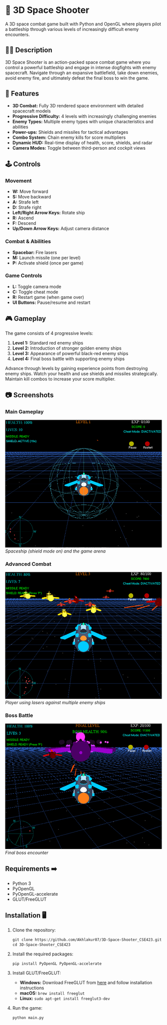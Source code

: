 # 🚀 3D Space Shooter

A 3D space combat game built with Python and OpenGL where players pilot a battleship through various levels of increasingly difficult enemy encounters.

## 👨‍🚀 Description

3D Space Shooter is an action-packed space combat game where you control a powerful battleship and engage in intense dogfights with enemy spacecraft. Navigate through an expansive battlefield, take down enemies, avoid enemy fire, and ultimately defeat the final boss to win the game.

## 🌌 Features

- **3D Combat:** Fully 3D rendered space environment with detailed spacecraft models
- **Progressive Difficulty:** 4 levels with increasingly challenging enemies
- **Enemy Types:** Multiple enemy types with unique characteristics and abilities
- **Power-ups:** Shields and missiles for tactical advantages
- **Combo System:** Chain enemy kills for score multipliers
- **Dynamic HUD:** Real-time display of health, score, shields, and radar
- **Camera Modes:** Toggle between third-person and cockpit views

## 🕹️ Controls

### Movement

- **W:** Move forward
- **S:** Move backward
- **A:** Strafe left
- **D:** Strafe right
- **Left/Right Arrow Keys:** Rotate ship
- **R:** Ascend
- **F:** Descend
- **Up/Down Arrow Keys:** Adjust camera distance

### Combat & Abilities

- **Spacebar:** Fire lasers
- **M:** Launch missile (one per level)
- **P:** Activate shield (once per game)

### Game Controls

- **L:** Toggle camera mode
- **C:** Toggle cheat mode
- **R:** Restart game (when game over)
- **UI Buttons:** Pause/resume and restart

## 🎮 Gameplay

The game consists of 4 progressive levels:

1. **Level 1:** Standard red enemy ships
2. **Level 2:** Introduction of stronger golden enemy ships
3. **Level 3:** Appearance of powerful black-red enemy ships
4. **Level 4:** Final boss battle with supporting enemy ships

Advance through levels by gaining experience points from destroying enemy ships. Watch your health and use shields and missiles strategically. Maintain kill combos to increase your score multiplier.

## 📷 Screenshots

### Main Gameplay

![Gameplay Screenshot](assets/Screenshot%202025-05-03%20024424.png)
_Spaceship (shield mode on) and the game arena_

### Advanced Combat

![Combat Screenshot](assets/Screenshot%202025-05-03%20022840.png)
_Player using lasers against multiple enemy ships_

### Boss Battle

![Boss Battle Screenshot](assets/Screenshot%202025-05-03%20022953.png)
_Final boss encounter_

## Requirements ➡️

- Python 3
- PyOpenGL
- PyOpenGL-accelerate
- GLUT/FreeGLUT

## Installation 🖥️

1. Clone the repository:

   ```
   git clone https://github.com/Akhlakur07/3D-Space-Shooter_CSE423.git
   cd 3D-Space-Shooter_CSE423
   ```

2. Install the required packages:

   ```
   pip install PyOpenGL PyOpenGL-accelerate
   ```

3. Install GLUT/FreeGLUT:

   - **Windows:** Download FreeGLUT from [here](http://freeglut.sourceforge.net/) and follow installation instructions
   - **macOS:** `brew install freeglut`
   - **Linux:** `sudo apt-get install freeglut3-dev`

4. Run the game:
   ```
   python main.py
   ```

